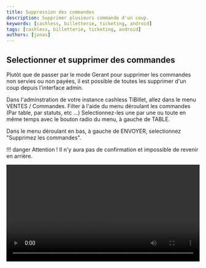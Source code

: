 ```yaml
---
title: Suppression des commandes
description: Supprimer plusieurs commande d'un coup.
keywords: [cashless, billetterie, ticketing, android]
tags: [cashless, billetterie, ticketing, android]
authors: [jonas]
---
```


## Selectionner et supprimer des commandes

Plutôt que de passer par le mode Gerant pour supprimer les commandes non servies ou non payées, il est possible de toutes les supprimer d'un coup depuis l'interface admin.

Dans l'adminstration de votre instance cashless TiBillet, allez dans le menu VENTES / Commandes.
Filter à l'aide du menu déroulant les commandes (Par table, par statuts, etc ...)
Selectionnez-les une par une ou toute en même temps avec le bouton radio du menu, à gauche de TABLE.

Dans le menu déroulant en bas, à gauche de ENVOYER, selectionnez "Supprimez les commandes".

!!! danger
    Attention ! Il n'y aura pas de confirmation et impossible de revenir en arrière.

<video width="100%" controls src="/assets/video/order-deletion.mp4"></video>
